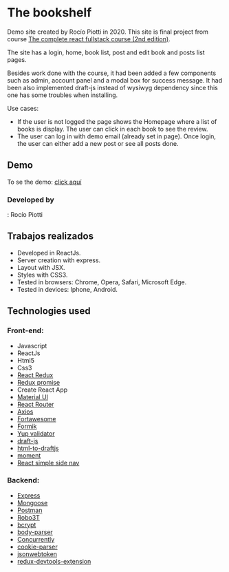 
# The bookshelf

  

Demo site created by Rocío Piotti in 2020. This site is final project from course [The complete react fullstack course (2nd edition)](https://www.udemy.com/course/the-complete-react-fullstack-course/). 

The site has a login, home, book list, post and edit book and posts list pages.

Besides work done with the course, it had been added a few components such as admin, account panel and a modal box for success message. It had been also implemented draft-js instead of wysiwyg dependency since this one has some troubles when installing.

Use cases:
- If the user is not logged the page shows the Homepage where a list of books is display. The user can click in each book to see the review.
- The user can log in with demo email (already set in page). Once login, the user can either add a new post or see all posts done.

  
## Demo 

To se the demo: [click aquí](https://bookshelfproject.herokuapp.com/)

  

### Developed by  

: Rocío Piotti 
  
  

## Trabajos realizados

- Developed in ReactJs.
- Server creation with express.
- Layout with JSX.
- Styles with CSS3.  
- Tested in browsers: Chrome, Opera, Safari, Microsoft Edge.  
- Tested in devices: Iphone, Android.

## Technologies used

### Front-end:

- Javascript
- ReactJs
- Html5
- Css3
- [React Redux](https://www.npmjs.com/package/react-redux)
- [Redux promise](https://www.npmjs.com/package/redux-promise)
- Create React App
- [Material UI](https://www.npmjs.com/package/@material-ui/core)
- [React Router](https://www.npmjs.com/package/react-router-dom)
- [Axios](https://www.npmjs.com/package/axios)
- [Fortawesome](https://www.npmjs.com/package/@fortawesome/react-fontawesome)
- [Formik](https://formik.org/)
- [Yup validator](https://www.npmjs.com/package/yup)
- [draft-js](https://www.npmjs.com/package/draft-js)
- [html-to-draftjs](https://www.npmjs.com/package/html-to-draftjs)
- [moment](https://www.npmjs.com/package/moment)
- [React simple side nav](https://www.npmjs.com/package/react-simple-sidenav)

### Backend:

 - [Express](https://www.npmjs.com/package/express) 
 - [Mongoose](https://www.npmjs.com/package/mongoose) 
 - [Postman](https://www.postman.com/)
 - [Robo3T](https://robomongo.org/)
 - [bcrypt](https://www.npmjs.com/package/bcrypt) 
 - [body-parser](https://www.npmjs.com/package/body-parser) 
 - [Concurrently](https://www.npmjs.com/package/concurrently) 
 - [cookie-parser](https://www.npmjs.com/package/cookie-parser) 
 - [jsonwebtoken](https://www.npmjs.com/package/jsonwebtoken) 
 - [redux-devtools-extension](https://www.npmjs.com/package/redux-devtools-extension)
 
